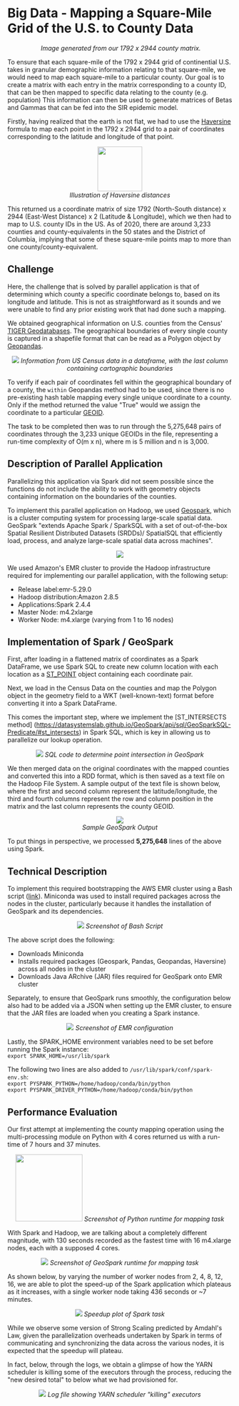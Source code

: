 # Big Data - Mapping a Square-Mile Grid of the U.S. to County Data

<p align="center">
<img src="https://raw.githubusercontent.com/not-a-hot-dog/parallelized-disease-modeling/gh-pages/_images/data_pop_density.png" alt>
<em>Image generated from our 1792 x 2944 county matrix.</em>
</p>

To ensure that each square-mile of the 1792 x 2944 grid of continential U.S. takes in granular demographic information relating to that square-mile, we would need to map each square-mile to a particular county. Our goal is to create a matrix with each entry in the matrix corresponding to a county ID, that can be then mapped to specific data relating to the county (e.g. population) This information can then be used to generate matrices of Betas and Gammas that can be fed into the SIR epidemic model.

Firstly, having realized that the earth is not flat, we had to use the [Haversine](https://en.wikipedia.org/wiki/Haversine_formula) formula to map each point in the 1792 x 2944 grid to a pair of coordinates corresponding to the latitude and longitude of that point.

<p align="center">
<img src="https://upload.wikimedia.org/wikipedia/commons/thumb/3/38/Law-of-haversines.svg/220px-Law-of-haversines.svg.png" height="100"/><br>
<em>Illustration of Haversine distances</em>
</p>

This returned us a coordinate matrix of size 1792 (North-South distance) x 2944 (East-West Distance) x 2 (Latitude & Longitude), which we then had to map to U.S. county IDs in the US. As of 2020, there are around 3,233 counties and county-equivalents in the 50 states and the District of Columbia, implying that some of these square-mile points map to more than one county/county-equivalent.

## Challenge

Here, the challenge that is solved by parallel application is that of determining which county a specific coordinate belongs to, based on its longitude and latitude. This is not as straightforward as it sounds and we were unable to find any prior existing work that had done  such a mapping.

We obtained geographical information on U.S. counties from the Census' [TIGER Geodatabases](https://www.census.gov/geographies/mapping-files/time-series/geo/cartographic-boundary.html). The geographical boundaries of every single county is captured in a shapefile format that can be read as a Polygon object by [Geopandas](https://geopandas.org/). 

<p align="center">
<img src="https://raw.githubusercontent.com/not-a-hot-dog/parallelized-disease-modeling/gh-pages/_images/County_Info.PNG">
<em>Information from US Census data in a dataframe, with the last column containing cartographic boundaries</em>
</p>

To verify if each pair of coordinates fell within the geographical boundary of a county, the `within` Geopandas method had to be used, since there is no pre-existing hash table mapping every single unique coordinate to a county. Only if the method returned the value "True" would we assign the coordinate to a particular [GEOID](https://www.census.gov/programs-surveys/geography/guidance/geo-identifiers.html).

The task to be completed then was to run through the 5,275,648 pairs of coordinates through the 3,233 unique GEOIDs in the file, representing a run-time complexity of O(m x n), where m is 5 million and n is 3,000. 

## Description of Parallel Application

Parallelizing this application via Spark did not seem possible since the functions do not include the ability to work with geometry objects containing information on the boundaries of the counties.

To implement this parallel application on Hadoop, we used [Geospark](https://datasystemslab.github.io/GeoSpark/), which is a cluster computing system for processing large-scale spatial data. GeoSpark "extends Apache Spark / SparkSQL with a set of out-of-the-box Spatial Resilient Distributed Datasets (SRDDs)/ SpatialSQL that efficiently load, process, and analyze large-scale spatial data across machines".

<p align="center">
<img src="https://raw.githubusercontent.com/DataSystemsLab/GeoSpark/master/GeoSpark_logo.png">
</p>

We used Amazon's EMR cluster to provide the Hadoop infrastructure required for implementing our parallel application, with the following setup:
- Release label:emr-5.29.0
- Hadoop distribution:Amazon 2.8.5
- Applications:Spark 2.4.4
- Master Node: m4.2xlarge
- Worker Node: m4.xlarge (varying from 1 to 16 nodes)

## Implementation of Spark / GeoSpark

First, after loading in a flattened matrix of coordinates as a Spark DataFrame, we use Spark SQL to create new column location with each location as a [ST_POINT](https://datasystemslab.github.io/GeoSpark/api/sql/GeoSparkSQL-Constructor/) object containing each coordinate pair.

Next, we load in the Census Data on the counties and map the Polygon object in the geometry field to a WKT (well-known-text) format before converting it into a Spark DataFrame.

This comes the important step, where we implement the [ST_INTERSECTS method] (https://datasystemslab.github.io/GeoSpark/api/sql/GeoSparkSQL-Predicate/#st_intersects) in Spark SQL, which is key in allowing us to parallelize our lookup operation.

<p align="center">
<img src="https://raw.githubusercontent.com/not-a-hot-dog/parallelized-disease-modeling/gh-pages/_images/Geospark_SQL.PNG">
<em>SQL code to determine point intersection in GeoSpark</em>
</p>

We then merged data on the original coordinates with the mapped counties and converted this into a RDD format, which is then saved as a text file on the Hadoop File System. A sample output of the text file is shown below, where the first and second column represent the latitude/longitude, the third and fourth columns represent the row and column position in the matrix and the last column represents the county GEOID.

<p align="center">
<img src="https://raw.githubusercontent.com/not-a-hot-dog/parallelized-disease-modeling/gh-pages/_images/Spark_Output.PNG"><br>
<em>Sample GeoSpark Output</em>
</p>

To put things in perspective, we processed **5,275,648** lines of the above using Spark.

## Technical Description
To implement this required bootstrapping the AWS EMR cluster using a Bash script ([link](https://raw.githubusercontent.com/not-a-hot-dog/parallelized-disease-modeling/master/spark_files/bashscript_aws.sh)). Miniconda was used to install required packages across the nodes in the cluster, particularly because it handles the installation of GeoSpark and its dependencies.

<p align="center">
<img src="https://raw.githubusercontent.com/not-a-hot-dog/parallelized-disease-modeling/gh-pages/_images/EMR_bash.PNG">
<em>Screenshot of Bash Script</em>
</p>

The above script does the following:
- Downloads Miniconda
- Installs required packages (Geospark, Pandas, Geopandas, Haversine) across all nodes in the cluster
- Downloads Java ARchive (JAR) files required for GeoSpark onto EMR cluster

Separately, to ensure that GeoSpark runs smoothly, the configuration below also had to be added via a JSON when setting up the EMR cluster, to ensure that the JAR files are loaded when you creating a Spark instance.

<p align="center">
<img src="https://raw.githubusercontent.com/not-a-hot-dog/parallelized-disease-modeling/gh-pages/_images/EMR_config.PNG">
<em>Screenshot of EMR configuration</em>
</p>

Lastly, the SPARK_HOME environment variables need to be set before running the Spark instance: <br>
`export SPARK_HOME=/usr/lib/spark`

The following two lines are also added to `/usr/lib/spark/conf/spark-env.sh`: <br>
`export PYSPARK_PYTHON=/home/hadoop/conda/bin/python`     
`export PYSPARK_DRIVER_PYTHON=/home/hadoop/conda/bin/python`

## Performance Evaluation

Our first attempt at implementing the county mapping operation using the multi-processing module on Python with 4 cores returned us with a run-time of 7 hours and 37 minutes.

<p align="center">
<img src="https://raw.githubusercontent.com/not-a-hot-dog/parallelized-disease-modeling/gh-pages/_images/python_runtime.PNG" height="150"/>
<em>Screenshot of Python runtime for mapping task</em>
</p>

With Spark and Hadoop, we are talking about a completely different magnitude, with 130 seconds recorded as the fastest time with 16 m4.xlarge nodes, each with a supposed 4 cores.

<p align="center">
<img src="https://raw.githubusercontent.com/not-a-hot-dog/parallelized-disease-modeling/gh-pages/_images/Spark_Runtime.PNG">
<em>Screenshot of GeoSpark runtime for mapping task</em>
</p>

As shown below, by varying the number of worker nodes from 2, 4, 8, 12, 16, we are able to plot the speed-up of the Spark application which plateaus as it increases, with a single worker node taking 436 seconds or ~7 minutes.

<p align="center">
<img src="https://raw.githubusercontent.com/not-a-hot-dog/parallelized-disease-modeling/gh-pages/_images/Speedup.png">
<em>Speedup plot of Spark task</em>
</p>

While we observe some version of Strong Scaling predicted by Amdahl's Law, given the parallelization overheads undertaken by Spark in terms of communicating and synchronizing the data across the various nodes, it is expected that the speedup will plateau.

In fact, below, through the logs, we obtain a glimpse of how the YARN scheduler is killing some of the executors through the process, reducing the "new desired total" to below what we had provisioned for.

<p align="center">
<img src="https://raw.githubusercontent.com/not-a-hot-dog/parallelized-disease-modeling/gh-pages/_images/executors_killed.PNG">
<em>Log file showing YARN scheduler "killing" executors</em>
</p>

